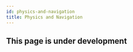 ```yaml
---
id: physics-and-navigation
title: Physics and Navigation
---
```


## This page is under development 

<!-- ## collisions

## Navigation Mesh

## Box Collider

## floor plan


This is the part of the scene that defines where avatars are able to walk or teleport to in your scene. If your scene is missing a floor plan element, add one from Elements > Floorplan. Then, select your floor plan in the Hierarchy and click ‘regenerate’. You can see which parts of the scene are walkable because they will have a blue highlight. Yellow wireframes represent the items that have a collision on them.

A classroom in outer space has a blue layer over the floor to indicate what is walkable.
 -->
